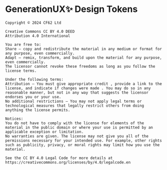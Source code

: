 # GenerationUX✨ Design Tokens
    Copyright ©️ 2024 CF62 Ltd

    Creative Commons CC BY 4.0 DEED
    Attribution 4.0 International

    You are free to:
    Share — copy and redistribute the material in any medium or format for any purpose, even commercially.
    Adapt — remix, transform, and build upon the material for any purpose, even commercially.
    The licensor cannot revoke these freedoms as long as you follow the license terms.

    Under the following terms:
    Attribution — You must give appropriate credit , provide a link to the license, and indicate if changes were made . You may do so in any reasonable manner, but not in any way that suggests the licensor endorses you or your use.
    No additional restrictions — You may not apply legal terms or technological measures that legally restrict others from doing anything the license permits.
    
    Notices:
    You do not have to comply with the license for elements of the material in the public domain or where your use is permitted by an applicable exception or limitation.
    No warranties are given. The license may not give you all of the permissions necessary for your intended use. For example, other rights such as publicity, privacy, or moral rights may limit how you use the material.

    See the CC BY 4.0 Legal Code for more details at https://creativecommons.org/licenses/by/4.0/legalcode.en
